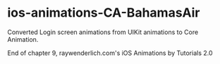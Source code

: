 # ios-animations-CA-BahamasAir

Converted Login screen animations from UIKit animations to Core Animation.

End of chapter 9, raywenderlich.com's iOS Animations by Tutorials 2.0
